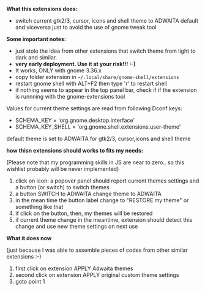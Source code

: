 **What this extensions does:**
- switch current gtk2/3, cursor, icons and shell theme to ADWAITA default and viceversa just to avoid the use of gnome tweak tool



**Some important notes:**
- just stole the idea from other extensions that switch theme from light to dark and similar.
- **very early deployment. Use it at your risk!!! :-)**
-  It works, ONLY with gnome 3.36.x
- copy folder extension  in `~/.local/share/gnome-shell/extensions`
- restart gnome shell with ALT+F2 then type 'r' to restart shell
- if nothing seems to appear in the top panel bar, check if if the extension is runnning with the gnome-extensions tool

Values for current theme settings are  read from following Dconf keys:

- SCHEMA_KEY = 'org.gnome.desktop.interface'
- SCHEMA_KEY_SHELL = 'org.gnome.shell.extensions.user-theme'

default theme is set to ADWAITA for gtk2/3, cursor,icons and shell theme


**how thisn extensions should works to fits my needs:**

(Please note that my programming skills in JS are near to zero.. so this wishlist probably will be never implemented)

1) click on icon: a popover panel  should report current themes settings and a button (or switch) to switch themes
2) a button SWITCH to ADWAITA change theme to ADWAITA 
3) in the mean time the button label change to "RESTORE my theme" or something like that
4) if click on the button, then, my themes will be restored
5) if current theme change in the meantime, extension should detect this change and use new theme settings on next use
 

**What it does now**

(just because I was able to assemble pieces of codes from other similar extensions  :-)

1) first click on extension APPLY Adwaita themes
2) second click on extension APPLY original custom theme settings
3) goto  point 1


